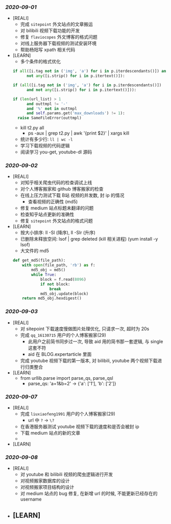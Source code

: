 ### *2020-09-01*
- [REALI]
  - 完成 `sitepoint` 外文站点的文章搬运
  - 对 bilibili 视频下载功能的开发
  - 修复 `flaviocopes` 外文博客的格式问题
  - 对线上服务器下载视频的测试安装环境
  - 帮助杨阳写 xpath 相关代码
- [LEARN]
  - 多个条件的格式优化
  ```py
  if all([i.tag not in ('img', 'a') for i in p.iterdescendants()]) and \
        not any([i.strip() for i in p.itertext()]):

  if (all([i.tag not in ('img', 'a') for i in p.iterdescendants()])
        and not any([i.strip() for i in p.itertext()])):

  if (len(url_list) > 1
        and outtmpl != '-'
        and '%' not in outtmpl
        and self.params.get('max_downloads') != 1):
    raise SameFileError(outtmpl)
  ```
  - kill t2.py all
    - ps -aux | grep t2.py | awk '{print $2}' | xargs kill
  - 统计有多少行: `ll | wc -l`
  - 学习下载视频的代码逻辑
  - 阅读学习 you-get, youtube-dl 源码

### *2020-09-02*
- [REALI]
  - 对知乎相关爬虫代码的检查调试上线
  - 对个人博客搬家和 github 博客搬家的检查
  - 在线上压力测试下载 B站 视频的并发数, 封 ip 的情况
    - 查看视频的正确性 (md5)
  - 修复 medium 站点标题未翻译的问题
  - 检查知乎站点更新的准确性
  - 修复 `sitepoint` 外文站点的格式问题
- [LEARN]
  - 按大小排序: ll -Sl (降序), ll -Slr (升序)
  - 已删除未释放空间: lsof | grep deleted (kill 相关进程) (yum install -y lsof)
  - 大文件的 md5
  ```py
  def get_md5(file_path):
      with open(file_path, 'rb') as f:
          md5_obj = md5()
          while True:
              block = f.read(8096)
              if not block:
                  break
              md5_obj.update(block)
      return md5_obj.hexdigest()
  ```

### *2020-09-03*
- [REALI]
  - 对 sitepoint 下载速度慢做图片处理优化, 只请求一次, 超时为 20s
  - 完成 `qq_16130715` 用户的个人博客搬家(29)
    - 此用户之前简书同步过一次, 导致 aid 用的简书那一套逻辑, 与 single 这套不符
    - aid 在 BLOG.expertarticle 里面
  - 完成 youtube 视频下载的第一版本, 对 bilibili, youtube 两个视频下载进行归类整合
- [LEARN]
  - from urllib.parse import parse_qs, parse_qsl
    - parse_qs: 'a=1&b=2' -> {'a': ['1'], 'b': ['2']}

### *2020-09-07*
- [REALI]
  - 完成 `liuxiaofeng1991` 用户的个人博客搬家(29)
    - url 中 `?` -> `\?`
  - 在香港服务器测试 youtube 视频下载的速度和是否会被封 ip
  - 下载 medium 站点的新的文章
  - 
- [LEARN]


### *2020-09-08*
- [REALI]
  - 对 youtube 和 bilibili 视频的爬虫逻辑进行开发
  - 对视频搬家数据库的设计
  - 对视频搬家项目结构的设计
  - 对 medium 站点的 bug 修复, 在新增 url 的时候, 不能更新已经存在的 username
- [LEARN]
  - 